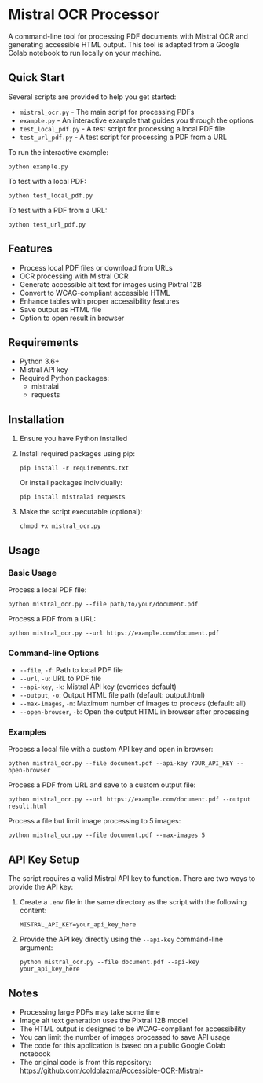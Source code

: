 # Mistral OCR Processor

A command-line tool for processing PDF documents with Mistral OCR and generating accessible HTML output. This tool is adapted from a Google Colab notebook to run locally on your machine.

## Quick Start

Several scripts are provided to help you get started:

- `mistral_ocr.py` - The main script for processing PDFs
- `example.py` - An interactive example that guides you through the options
- `test_local_pdf.py` - A test script for processing a local PDF file
- `test_url_pdf.py` - A test script for processing a PDF from a URL

To run the interactive example:
```
python example.py
```

To test with a local PDF:
```
python test_local_pdf.py
```

To test with a PDF from a URL:
```
python test_url_pdf.py
```

## Features

- Process local PDF files or download from URLs
- OCR processing with Mistral OCR
- Generate accessible alt text for images using Pixtral 12B
- Convert to WCAG-compliant accessible HTML
- Enhance tables with proper accessibility features
- Save output as HTML file
- Option to open result in browser

## Requirements

- Python 3.6+
- Mistral API key
- Required Python packages:
  - mistralai
  - requests

## Installation

1. Ensure you have Python installed
2. Install required packages using pip:
   ```
   pip install -r requirements.txt
   ```
   
   Or install packages individually:
   ```
   pip install mistralai requests
   ```
3. Make the script executable (optional):
   ```
   chmod +x mistral_ocr.py
   ```

## Usage

### Basic Usage

Process a local PDF file:
```
python mistral_ocr.py --file path/to/your/document.pdf
```

Process a PDF from a URL:
```
python mistral_ocr.py --url https://example.com/document.pdf
```

### Command-line Options

- `--file`, `-f`: Path to local PDF file
- `--url`, `-u`: URL to PDF file
- `--api-key`, `-k`: Mistral API key (overrides default)
- `--output`, `-o`: Output HTML file path (default: output.html)
- `--max-images`, `-m`: Maximum number of images to process (default: all)
- `--open-browser`, `-b`: Open the output HTML in browser after processing

### Examples

Process a local file with a custom API key and open in browser:
```
python mistral_ocr.py --file document.pdf --api-key YOUR_API_KEY --open-browser
```

Process a PDF from URL and save to a custom output file:
```
python mistral_ocr.py --url https://example.com/document.pdf --output result.html
```

Process a file but limit image processing to 5 images:
```
python mistral_ocr.py --file document.pdf --max-images 5
```

## API Key Setup

The script requires a valid Mistral API key to function. There are two ways to provide the API key:

1. Create a `.env` file in the same directory as the script with the following content:
   ```
   MISTRAL_API_KEY=your_api_key_here
   ```

2. Provide the API key directly using the `--api-key` command-line argument:
   ```
   python mistral_ocr.py --file document.pdf --api-key your_api_key_here
   ```

## Notes

- Processing large PDFs may take some time
- Image alt text generation uses the Pixtral 12B model
- The HTML output is designed to be WCAG-compliant for accessibility
- You can limit the number of images processed to save API usage
- The code for this application is based on a public Google Colab notebook
- The original code is from this repository: https://github.com/coldplazma/Accessible-OCR-Mistral-
